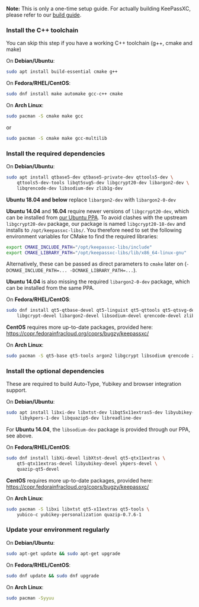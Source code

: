 **Note:** This is only a one-time setup guide. For actually building KeePassXC, please refer to our [build guide](Building-KeePassXC).

### Install the C++ toolchain
You can skip this step if you have a working C++ toolchain (g++, cmake and make)

On **Debian/Ubuntu**:

```bash
sudo apt install build-essential cmake g++
```

On **Fedora/RHEL/CentOS**:

```bash
sudo dnf install make automake gcc-c++ cmake 
```

On **Arch Linux**:

```bash
sudo pacman -S cmake make gcc
```
or
```bash
sudo pacman -S cmake make gcc-multilib
```

### Install the required dependencies

On **Debian/Ubuntu**:

```bash
sudo apt install qtbase5-dev qtbase5-private-dev qttools5-dev \
    qttools5-dev-tools libqt5svg5-dev libgcrypt20-dev libargon2-dev \
    libqrencode-dev libsodium-dev zlib1g-dev
```
**Ubuntu 18.04 and below** replace ```libargon2-dev``` with ```libargon2-0-dev```

**Ubuntu 14.04** and **16.04** require newer versions of `libgcrypt20-dev`, which can be installed from [our Ubuntu PPA](https://launchpad.net/~phoerious/+archive/ubuntu/keepassxc). To avoid clashes with the upstream `libgcrypt20-dev` package, our package is named `libgcrypt20-18-dev` and installs to `/opt/keepassxc-libs/`. You therefore need to set the following environment variables for CMake to find the required libraries:

```bash
export CMAKE_INCLUDE_PATH="/opt/keepassxc-libs/include"
export CMAKE_LIBRARY_PATH="/opt/keepassxc-libs/lib/x86_64-linux-gnu"
```

Alternatively, these can be passed as direct parameters to `cmake` later on (`-DCMAKE_INCLUDE_PATH=... -DCMAKE_LIBRARY_PATH=...`).

**Ubuntu 14.04** is also missing the required `libargon2-0-dev` package, which can be installed from the same PPA.

On **Fedora/RHEL/CentOS**:

```bash
sudo dnf install qt5-qtbase-devel qt5-linguist qt5-qttools qt5-qtsvg-devel \
    libgcrypt-devel libargon2-devel libsodium-devel qrencode-devel zlib-devel
```

**CentOS** requires more up-to-date packages, provided here: https://copr.fedorainfracloud.org/coprs/bugzy/keepassxc/

On **Arch Linux**:
```bash
sudo pacman -S qt5-base qt5-tools argon2 libgcrypt libsodium qrencode zlib
```

### Install the optional dependencies

These are required to build Auto-Type, Yubikey and browser integration support.

On **Debian/Ubuntu**:

```bash
sudo apt install libxi-dev libxtst-dev libqt5x11extras5-dev libyubikey-dev \
     libykpers-1-dev libquazip5-dev libreadline-dev
```

For **Ubuntu 14.04**, the `libsodium-dev` package is provided through our PPA, see above.

On **Fedora/RHEL/CentOS**:

```bash
sudo dnf install libXi-devel libXtst-devel qt5-qtx11extras \
    qt5-qtx11extras-devel libyubikey-devel ykpers-devel \
    quazip-qt5-devel
```

**CentOS** requires more up-to-date packages, provided here: https://copr.fedorainfracloud.org/coprs/bugzy/keepassxc/

On **Arch Linux**:
```bash
sudo pacman -S libxi libxtst qt5-x11extras qt5-tools \
    yubico-c yubikey-personalization quazip-0.7.6-1
```

### Update your environment regularly

On **Debian/Ubuntu**:

```bash
sudo apt-get update && sudo apt-get upgrade
```

On **Fedora/RHEL/CentOS**:

```bash
sudo dnf update && sudo dnf upgrade
```

On **Arch Linux**:

```bash
sudo pacman -Syyuu
```